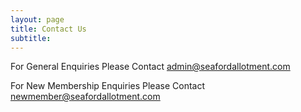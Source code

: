 ```yaml
---
layout: page
title: Contact Us
subtitle:
---
```

For General Enquiries Please Contact admin@seafordallotment.com

For New Membership Enquiries Please Contact newmember@seafordallotment.com



      
